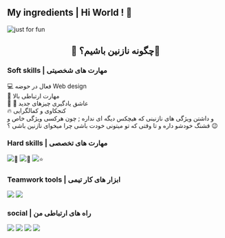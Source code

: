 ## My ingredients | Hi World ! &#128075;

<img align="center" src="https://github.com/mikaela4518/mikaela4518/assets/143528080/117c75c3-f2b5-455e-b49b-559d9860d0f6" alt="just for fun">

<h2 align="center"> &#128126; چگونه نازنین باشیم؟&#128126;</h2>

<h3>Soft skills | مهارت های شخصیتی</h3>
<p>   
 &#128187; فعال در حوضه Web design <br>
 &#129309; مهارت ارتباطی بالا <br>
 &#127793; &#128214; عاشق یادگیری چیزهای جدید <br>
 &#128293; کنجکاوی و کمالگرایی <br>
و داشتن ویژگی های نازنینی که هیچکس دیگه ای نداره ; چون هرکسی ویژگی خاص و قشنگ خودشو داره و تا وقتی که تو میتونی خودت باشی چرا میخوای نازنین باشی ؟ &#128521;

</p>

<h3>Hard skills | مهارت های تخصصی</h3>

<img src="https://img.shields.io/badge/css3-%231572B6.svg?style=for-the-badge&logo=css3&logoColor=white">&#127775;     <img src="https://img.shields.io/badge/html5-%23E34F26.svg?style=for-the-badge&logo=html5&logoColor=white">&#127775;     <img src="https://img.shields.io/badge/javascript-%23323330.svg?style=for-the-badge&logo=javascript&logoColor=%23F7DF1E">&#11088;

<h3>Teamwork tools | ابزار های کار تیمی</h3>
<img src="https://img.shields.io/badge/Trello-%23026AA7.svg?style=for-the-badge&logo=Trello&logoColor=white">     <img src="https://img.shields.io/badge/github-%23121011.svg?style=for-the-badge&logo=github&logoColor=white">

<h3>social | راه های ارتباطی من</h3>
<img src="https://img.shields.io/badge/Instagram-%23E4405F.svg?style=for-the-badge&logo=Instagram&logoColor=white">    <img src="https://img.shields.io/badge/Discord-%235865F2.svg?style=for-the-badge&logo=discord&logoColor=white">     <img src="https://img.shields.io/badge/Gmail-D14836?style=for-the-badge&logo=gmail&logoColor=white">          <img src="https://img.shields.io/badge/Telegram-2CA5E0?style=for-the-badge&logo=telegram&logoColor=white">
